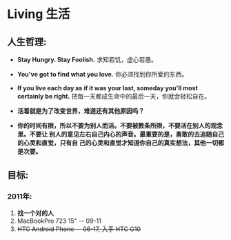 Living 生活
===========

## 人生哲理:
- **Stay Hungry. Stay Foolish.**
        求知若饥，虚心若愚。
- **You've got to find what you love.**
        你必须找到你所爱的东西。
- **If you live each day as if it was your last, someday you'll most certainly be right.**
        把每一天都成生命中的最后一天，你就会轻松自在。

- **活着就是为了改变世界，难道还有其他原因吗？**

- **你的时间有限，所以不要为别人而活。不要被教条所限，不要活在别人的观念里。不要让
别人的意见左右自己内心的声音。最重要的是，勇敢的去追随自己的心灵和直觉，只有自
己的心灵和直觉才知道你自己的真实想法，其他一切都是次要。**

## 目标:

### 2011年:
1. **找一个对的人**
2. MacBookPro 723 15" -- 09-11
3. <del>HTC Android Phone -- 06-17, 入手 HTC G10</del>
